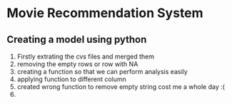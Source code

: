 # Movie Recommendation System
## Creating a model using python

1. Firstly extrating the cvs files and merged them
2. removing the empty rows or row with NA
3. creating a function so that we can perform analysis easily
4. applying function to different column
5. created wrong function to remove empty string cost me a whole day :(
6. 
